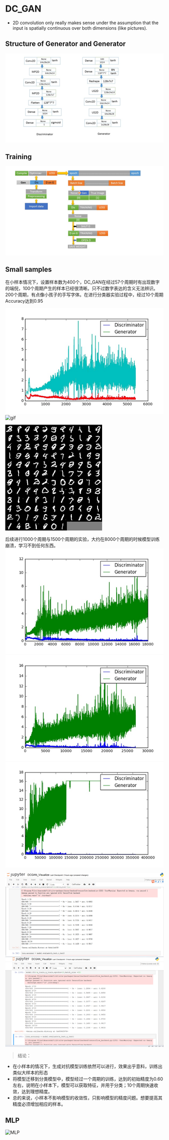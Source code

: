# DC_GAN
* 2D convolution only really makes sense under the assumption that the input is spatially continuous over both dimensions (like pictures). 
##  Structure of Generator and Generator

![structure](https://github.com/DreamPurchaseZnz/DC_GAN/blob/master/STRUCTURE.JPG)

## Training

![train](https://github.com/DreamPurchaseZnz/DC_GAN/blob/master/Train%20Process.JPG)

## Small samples
在小样本情况下，设置样本数为400个，DC_GAN在经过57个周期时有出现数字的端倪，100个周期产生的样本已经很清晰。只不过数字表达的含义无法辨识。200个周期，有点像小孩子的手写字体。在进行分类器实验过程中，经过10个周期Accuracy达到0.95

![process_tracker](https://github.com/DreamPurchaseZnz/Picture/blob/master/process_train_loss-300.jpg)
![gif](https://github.com/DreamPurchaseZnz/Picture/blob/master/small-300.gif)


![result](https://github.com/DreamPurchaseZnz/Picture/blob/master/generated_image-300.png)

后续进行1000个周期与1500个周期的实验，大约在8000个周期的时候模型训练崩溃，学习不到任何东西。
<img src='https://github.com/DreamPurchaseZnz/Picture/blob/master/process_train_loss-1000.jpg'/>
<img src='https://github.com/DreamPurchaseZnz/Picture/blob/master/process_train_loss-1500.jpg'/>
<img src='https://github.com/DreamPurchaseZnz/Picture/blob/master/process_train_loss-20000.jpg'/>

<img src='https://github.com/DreamPurchaseZnz/Picture/blob/master/small_classifier.png'/>
<img src='https://github.com/DreamPurchaseZnz/Picture/blob/master/small_classifier-1500.png'/>

>结论：
* 在小样本的情况下，生成对抗模型训练依然可以进行，效果出乎意料，训练出类似大样本的形态
* 将模型迁移到分类模型中，模型经过一个周期的训练，达到的初始精度为0.60左右，说明在小样本下，模型可以获取特征，并用于分类；10个周期快速收敛，达到理想精度。
* 总的来说，小样本不影响模型的收敛性，只影响模型的精度问题。想要提高其精度必须增加相应的样本。

## MLP
![MLP](https://github.com/DreamPurchaseZnz/Keras/blob/master/MLP.JPG)
